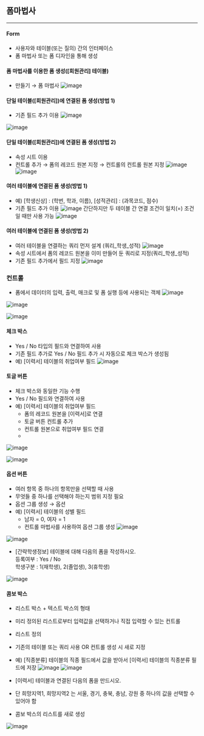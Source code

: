 ## 폼마법사
--------------------------
#### Form
- 사용자와 테이블(또는 질의) 간의 인터페이스
- 폼 마법사 또는 폼 디자인을 통해 생성
#### 폼 마법사를 이용한 폼 생성([회원관리] 테이블)
- 만들기 → 폼 마법사
![image](https://user-images.githubusercontent.com/97229292/166390711-6a763304-5d23-4cc2-8182-2d50b5b8768d.png)

#### 단일 테이블([회원관리])에 연결된 폼 생성(방법 1)
- 기존 필드 추가 이용
![image](https://user-images.githubusercontent.com/97229292/166390713-eb276f21-d197-4334-b882-a5ce48f2e6a4.png)

![image](https://user-images.githubusercontent.com/97229292/166348106-0ee52957-3b86-4434-b652-53c4915dd211.png)

#### 단일 테이블([회원관리])에 연결된 폼 생성(방법 2)
- 속성 시트 이용
- 컨트롤 추가 → 폼의 레코드 원본 지정 → 컨트롤의 컨트롤 원본 지정
![image](https://user-images.githubusercontent.com/97229292/166390722-7beb37ba-cc22-4cfc-a89c-ee7e115316aa.png)
![image](https://user-images.githubusercontent.com/97229292/166380592-ceb87302-2763-411e-9723-19e1c44a6991.png)
#### 여러 테이블에 연결된 폼 생성(방법 1)
- 예) [학생신상] : (학번, 학과, 이름), [성적관리] : (과목코드, 점수)
 - 기존 필드 추가 이용
![image](https://user-images.githubusercontent.com/97229292/166390747-65416d56-4186-4df6-86ca-9165ac2e13dd.png)
간단하지만 두 테이블 간 연결 조건이 일치(=) 조건일 때만 사용 가능
![image](https://user-images.githubusercontent.com/97229292/166389883-c611a962-b08a-4a5b-ade7-57c93efa6b6d.png)

#### 여러 테이블에 연결된 폼 생성(방법 2)
- 여러 테이블을 연결하는 쿼리 먼저 설계 (쿼리_학생_성적)
![image](https://user-images.githubusercontent.com/97229292/166390758-c8e08f9a-22f3-485e-b733-a3e2ca1f33a8.png)
 - 속성 시트에서 폼의 레코드 원본을 이미 만들어 둔 쿼리로 지정(쿼리_학생_성적)
 - 기존 필드 추가에서 필드 지정
![image](https://user-images.githubusercontent.com/97229292/166390763-a55409f3-a9c3-4c53-a7ce-8421c94c5184.png)
### 컨트롤
- 폼에서 데이터의 입력, 출력, 매크로 및 폼 실행 등에 사용되는 객체
![image](https://user-images.githubusercontent.com/97229292/166390771-23106474-81ef-4fcf-acd7-68107393333c.png)

![image](https://user-images.githubusercontent.com/97229292/166391581-fb71eba5-bcf4-4694-a42a-8014d302718e.png)

![image](https://user-images.githubusercontent.com/97229292/166391586-1ef1125c-f927-43c7-9518-5b0518ce2037.png)
#### 체크 박스
- Yes / No 타입의 필드와 연결하여 사용
- 기존 필드 추가로 Yes / No 필드 추가 시 자동으로 체크 박스가 생성됨
- 예) [이력서] 테이블의 취업여부 필드
![image](https://user-images.githubusercontent.com/97229292/166391606-43a7b15f-9f2c-40c6-b518-ce407375472a.png)
#### 토글 버튼
- 체크 박스와 동일한 기능 수행
- Yes / No 필드와 연결하여 사용
- 예) [이력서] 테이블의 취업여부 필드
  - 폼의 레코드 원본을 [이력서]로 연결
  - 토글 버튼 컨트롤 추가
  - 컨트롤 원본으로 취업여부 필드 연결
  - 
![image](https://user-images.githubusercontent.com/97229292/166393106-d63cc369-f2a9-4002-94c5-c62f3cc80d83.png)

![image](https://user-images.githubusercontent.com/97229292/166391674-46e9a7b1-de62-4ecf-aef4-2261187e3757.png)
#### 옵션 버튼
- 여러 항목 중 하나의 항목만을 선택할 때 사용
- 무엇들 중 하나를 선택해야 하는지 범위 지정 필요
 - 옵션 그룹 생성 → 옵션
- 예) [이력서] 테이블의 성별 필드
  - 남자 = 0, 여자 = 1
  - 컨트롤 마법사를 사용하여 옵션 그룹 생성
![image](https://user-images.githubusercontent.com/97229292/166393720-8627f86b-a36e-4d6d-9fe5-37e8dca31bbe.png)


![image](https://user-images.githubusercontent.com/97229292/166393772-321d916c-dc45-43cd-88a3-78ed4e7ef8e5.png)

- [간략학생정보] 테이블에 대해 다음의 폼을 작성하시오.   
등록여부 : Yes / No   
학생구분 : 1(재학생), 2(졸업생), 3(휴학생)   


![image](https://user-images.githubusercontent.com/97229292/166393973-cbcaa882-e943-4ab5-9ce3-3c6471079a10.png)

#### 콤보 박스
- 리스트 박스 + 텍스트 박스의 형태
- 미리 정의된 리스트로부터 입력값을 선택하거나 직접 입력할 수 있는 컨트롤
- 리스트 정의
 - 기존의 테이블 또는 쿼리 사용 OR  컨트롤 생성 시 새로 지정
 - 예) [직종분류] 테이블의 직종 필드에서 값을 받아서 [이력서] 테이블의 직종분류 필드에 저장
![image](https://user-images.githubusercontent.com/97229292/166394411-4a23d619-1128-4cc3-8c6c-05c8d5de54ee.png)
![image](https://user-images.githubusercontent.com/97229292/166394432-7ca0efaa-2c6a-4a12-ae68-9c8816c5c292.png)


- [이력서] 테이블과 연결된 다음의 폼을 만드시오.
 - 단 희망지역1, 희망지역2 는 서울, 경기, 충북, 충남, 강원 중 하나의 값을 선택할 수 있어야 함
 - 콤보 박스의 리스트를 새로 생성

![image](https://user-images.githubusercontent.com/97229292/166395585-97ceaaa0-50e3-4c50-9824-635836320d6f.png)

